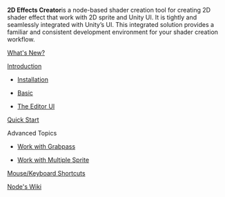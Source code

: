 **2D Effects Creator**is a node-based shader creation tool for creating 2D shader effect that work with 2D sprite and Unity UI. It is tightly and seamlessly integrated with Unity’s UI. This integrated solution provides a familiar and consistent development environment for your shader creation workflow.

[What's New?](https://www.gitbook.com/book/digicrafts/2d-effects-creator/edit#)

[Introduction](https://www.gitbook.com/book/digicrafts/2d-effects-creator/edit#)

* [Installation](https://www.gitbook.com/book/digicrafts/2d-effects-creator/edit#)

* [Basic](https://www.gitbook.com/book/digicrafts/2d-effects-creator/edit#)

* [The Editor UI](https://www.gitbook.com/book/digicrafts/2d-effects-creator/edit#)

[Quick Start](https://www.gitbook.com/book/digicrafts/2d-effects-creator/edit#)

Advanced Topics

* [Work with Grabpass](https://www.gitbook.com/book/digicrafts/2d-effects-creator/edit#)

* [Work with Multiple Sprite](https://www.gitbook.com/book/digicrafts/2d-effects-creator/edit#)

[Mouse/Keyboard Shortcuts](https://www.gitbook.com/book/digicrafts/2d-effects-creator/edit#)

[Node's Wiki](https://www.gitbook.com/book/digicrafts/2d-effects-creator/edit#)

